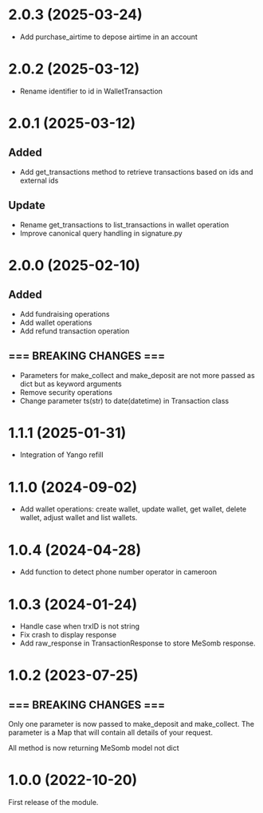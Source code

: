 # 2.0.3 (2025-03-24)
- Add purchase_airtime to depose airtime in an account

# 2.0.2 (2025-03-12)
- Rename identifier to id in WalletTransaction

# 2.0.1 (2025-03-12)
## Added
- Add get_transactions method to retrieve transactions based on ids and external ids

## Update
- Rename get_transactions to list_transactions in wallet operation
- Improve canonical query handling in signature.py

# 2.0.0 (2025-02-10)
## Added
- Add fundraising operations
- Add wallet operations
- Add refund transaction operation
## === BREAKING CHANGES ===
- Parameters for make_collect and make_deposit are not more passed as dict but as keyword arguments
- Remove security operations
- Change parameter ts(str) to date(datetime) in Transaction class

# 1.1.1 (2025-01-31)
- Integration of Yango refill

# 1.1.0 (2024-09-02)
- Add wallet operations: create wallet, update wallet, get wallet, delete wallet, adjust wallet and list wallets.

# 1.0.4 (2024-04-28)
- Add function to detect phone number operator in cameroon

# 1.0.3 (2024-01-24)
- Handle case when trxID is not string 
- Fix crash to display response
- Add raw_response in TransactionResponse to store MeSomb response.

# 1.0.2 (2023-07-25)
## === BREAKING CHANGES ===
Only one parameter is now passed to make_deposit and make_collect. The parameter is a Map that will contain all details of your request.

All method is now returning MeSomb model not dict

# 1.0.0 (2022-10-20)
First release of the module.
